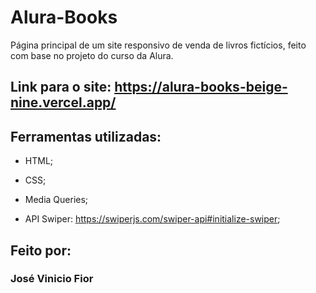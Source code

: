 # Alura-Books

Página principal de um site responsivo de venda de livros fictícios, feito com base no projeto do curso da Alura.

## Link para o site: https://alura-books-beige-nine.vercel.app/

## Ferramentas utilizadas:

* HTML;

* CSS;

* Media Queries;

* API Swiper: https://swiperjs.com/swiper-api#initialize-swiper;

## Feito por:

### José Vinicio Fior



